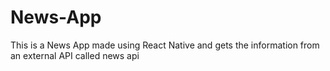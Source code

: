 # News-App
This is a News App made using React Native and gets the information from an external API called news api
